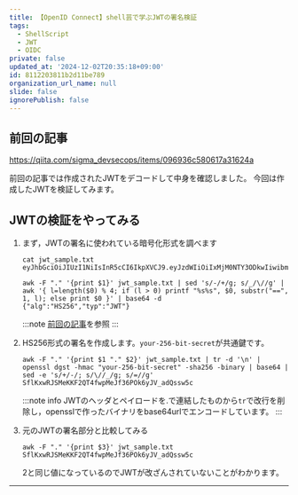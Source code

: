 ```yaml
---
title: 【OpenID Connect】shell芸で学ぶJWTの署名検証
tags:
  - ShellScript
  - JWT
  - OIDC
private: false
updated_at: '2024-12-02T20:35:18+09:00'
id: 8112203811b2d11be789
organization_url_name: null
slide: false
ignorePublish: false
---
```

## 前回の記事

https://qiita.com/sigma_devsecops/items/096936c580617a31624a

前回の記事では作成されたJWTをデコードして中身を確認しました。
今回は作成したJWTを検証してみます。

## JWTの検証をやってみる

1. まず，JWTの署名に使われている暗号化形式を調べます
    
    ```shell
    cat jwt_sample.txt
    eyJhbGciOiJIUzI1NiIsInR5cCI6IkpXVCJ9.eyJzdWIiOiIxMjM0NTY3ODkwIiwibmFtZSI6IkpvaG4gRG9lIiwiaWF0IjoxNTE2MjM5MDIyfQ.SflKxwRJSMeKKF2QT4fwpMeJf36POk6yJV_adQssw5c
    
    awk -F "." '{print $1}' jwt_sample.txt | sed 's/-/+/g; s/_/\//g' | awk '{ l=length($0) % 4; if (l > 0) printf "%s%s", $0, substr("==", 1, l); else print $0 }' | base64 -d
    {"alg":"HS256","typ":"JWT"}
    ```
    
    :::note
    [前回の記事](https://qiita.com/sigma_devsecops/items/096936c580617a31624a)を参照
    :::
    
2. HS256形式の署名を作成します。`your-256-bit-secret`が共通鍵です。

    ```shell
    awk -F "." '{print $1 "." $2}' jwt_sample.txt | tr -d '\n' | openssl dgst -hmac "your-256-bit-secret" -sha256 -binary | base64 | sed -e 's/+/-/; s/\//_/g; s/=//g'
    SflKxwRJSMeKKF2QT4fwpMeJf36POk6yJV_adQssw5c
    ```

    :::note info
    JWTのヘッダとペイロードを.で連結したものから`tr`で改行を削除し，opensslで作ったバイナリをbase64urlでエンコードしています。
    :::

3. 元のJWTの署名部分と比較してみる

    ```shell
    awk -F "." '{print $3}' jwt_sample.txt 
    SflKxwRJSMeKKF2QT4fwpMeJf36POk6yJV_adQssw5c
    ```

    2と同じ値になっているのでJWTが改ざんされていないことがわかります。

---

